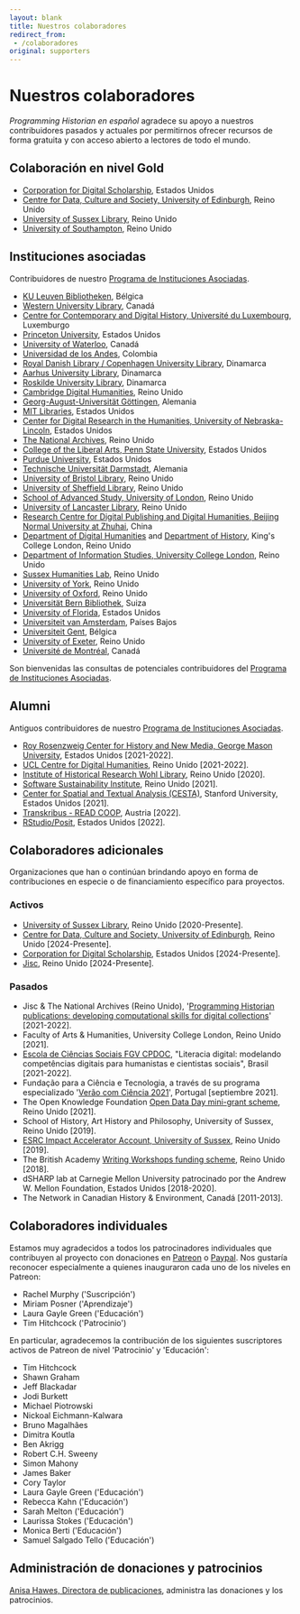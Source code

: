 ```yaml
---
layout: blank
title: Nuestros colaboradores
redirect_from: 
 - /colaboradores
original: supporters
---
```


# Nuestros colaboradores

*Programming Historian en español* agradece su apoyo a nuestros contribuidores pasados y actuales por permitirnos ofrecer recursos de forma gratuita y con acceso abierto a lectores de todo el mundo.

## Colaboración en nivel Gold 
- [Corporation for Digital Scholarship](https://digitalscholar.org/), Estados Unidos
- [Centre for Data, Culture and Society, University of Edinburgh](https://www.cdcs.ed.ac.uk/), Reino Unido
- [University of Sussex Library](https://www.sussex.ac.uk/library/), Reino Unido
- [University of Southampton](https://www.southampton.ac.uk/), Reino Unido

## Instituciones asociadas
Contribuidores de nuestro [Programa de Instituciones Asociadas](pia).

- [KU Leuven Bibliotheken](https://bib.kuleuven.be/), Bélgica
- [Western University Library](https://www.lib.uwo.ca/), Canadá
- [Centre for Contemporary and Digital History, Université du Luxembourg](https://www.c2dh.uni.lu/), Luxemburgo
- [Princeton University](https://www.princeton.edu/), Estados Unidos
- [University of Waterloo](https://uwaterloo.ca/), Canadá
- [Universidad de los Andes](https://uniandes.edu.co/), Colombia
- [Royal Danish Library / Copenhagen University Library](https://www.kb.dk), Dinamarca
- [Aarhus University Library](https://library.au.dk/), Dinamarca
- [Roskilde University Library](https://ruc.dk/en/roskilde-university-library), Dinamarca
- [Cambridge Digital Humanities](https://www.cdh.cam.ac.uk/), Reino Unido
- [Georg-August-Universität Göttingen](https://www.uni-goettingen.de/), Alemania
- [MIT Libraries](https://libraries.mit.edu/), Estados Unidos
- [Center for Digital Research in the Humanities, University of Nebraska-Lincoln](http://cdrh.unl.edu/), Estados Unidos
- [The National Archives](https://www.nationalarchives.gov.uk/), Reino Unido
- [College of the Liberal Arts, Penn State University](https://la.psu.edu/), Estados Unidos
- [Purdue University](https://www.purdue.edu/), Estados Unidos
- [Technische Universität Darmstadt](https://www.tu-darmstadt.de/), Alemania
- [University of Bristol Library](https://www.bristol.ac.uk/library/), Reino Unido
- [University of Sheffield Library](https://www.sheffield.ac.uk/library), Reino Unido
- [School of Advanced Study, University of London](https://www.sas.ac.uk/), Reino Unido
- [University of Lancaster Library](https://www.lancaster.ac.uk/), Reino Unido
- [Research Centre for Digital Publishing and Digital Humanities, Beijing Normal University at Zhuhai](https://rsgyy.bnu.edu.cn/yjjg/szcbyszrwyjzx/), China
- [Department of Digital Humanities](https://www.kcl.ac.uk/ddh) and [Department of History](https://www.kcl.ac.uk/history), King's College London, Reino Unido
- [Department of Information Studies, University College London](https://www.ucl.ac.uk/information-studies/), Reino Unido
- [Sussex Humanities Lab](https://www.sussex.ac.uk/research/centres/sussex-humanities-lab/), Reino Unido
- [University of York](https://www.york.ac.uk/), Reino Unido
- [University of Oxford](https://www.ox.ac.uk), Reino Unido
- [Universität Bern Bibliothek](https://www.ub.unibe.ch/), Suiza
- [University of Florida](https://www.ufl.edu/), Estados Unidos
- [Universiteit van Amsterdam](https://www.uva.nl/), Países Bajos
- [Universiteit Gent](https://www.ugent.be/), Bélgica
- [University of Exeter](https://www.exeter.ac.uk/), Reino Unido
- [Université de Montréal](https://www.umontreal.ca/), Canadá

Son bienvenidas las consultas de potenciales contribuidores del [Programa de Instituciones Asociadas](pia).

## Alumni
Antiguos contribuidores de nuestro [Programa de Instituciones Asociadas](pia).

- [Roy Rosenzweig Center for History and New Media, George Mason University](https://rrchnm.org/), Estados Unidos [2021-2022].
- [UCL Centre for Digital Humanities](https://www.ucl.ac.uk/digital-humanities/), Reino Unido [2021-2022].
- [Institute of Historical Research Wohl Library](https://www.history.ac.uk/library-digital), Reino Unido [2020].
- [Software Sustainability Institute](https://www.software.ac.uk/), Reino Unido [2021].
- [Center for Spatial and Textual Analysis (CESTA)](https://cesta.stanford.edu/), Stanford University, Estados Unidos [2021].
- [Transkribus - READ COOP](https://readcoop.eu/), Austria [2022].
- [RStudio/Posit](https://posit.co/), Estados Unidos [2022].

## Colaboradores adicionales
Organizaciones que han o continúan brindando apoyo en forma de contribuciones en especie o de financiamiento específico para proyectos.

### Activos
- [University of Sussex Library](https://www.sussex.ac.uk/library/), Reino Unido [2020-Presente].  
- [Centre for Data, Culture and Society, University of Edinburgh](https://www.cdcs.ed.ac.uk/), Reino Unido [2024-Presente].  
- [Corporation for Digital Scholarship](https://digitalscholar.org/), Estados Unidos [2024-Presente].  
- [Jisc](https://www.jisc.ac.uk/), Reino Unido [2024-Presente].  

### Pasados
- Jisc & The National Archives (Reino Unido), '[Programming Historian publications: developing computational skills for digital collections](https://research.jiscinvolve.org/wp/2021/07/23/boost-your-skills-in-working-with-digital-collections/)' [2021-2022].
- Faculty of Arts & Humanities, University College London, Reino Unido [2021].
- [Escola de Ciências Sociais FGV CPDOC](https://portal.fgv.br), "Literacia digital: modelando competências digitais para humanistas e cientistas sociais", Brasil [2021-2022].
- Fundação para a Ciência e Tecnologia, a través de su programa especializado '[Verão com Ciência 2021](https://www.uevora.pt/investigar/projetos?id=5261)', Portugal [septiembre 2021].
- The Open Knowledge Foundation [Open Data Day mini-grant scheme](https://blog.okfn.org/2021/02/12/meet-the-organisations-receiving-open-data-day-2021-mini-grants/), Reino Unido [2021].
- School of History, Art History and Philosophy, University of Sussex, Reino Unido [2019].
- [ESRC Impact Accelerator Account, University of Sussex](https://www.sussex.ac.uk/collaborate/business/public-funds#:~:text=Impact%20accelerator%20funds,-From%20law%20to&text=The%20ESRC%20and%20AHRC%20Impact,businesses%20through%20to%20large%20companies), Reino Unido [2019].
- The British Academy [Writing Workshops funding scheme](https://www.thebritishacademy.ac.uk/projects/writing-workshops-2018-digital-humanities/), Reino Unido [2018].
- dSHARP lab at Carnegie Mellon University patrocinado por the Andrew W. Mellon Foundation, Estados Unidos [2018-2020].
- The Network in Canadian History & Environment, Canadá [2011-2013].

## Colaboradores individuales

Estamos muy agradecidos a todos los patrocinadores individuales que contribuyen al proyecto con donaciones en [Patreon](https://www.patreon.com/theprogramminghistorian) o [Paypal](https://www.paypal.com/cgi-bin/webscr?cmd=_s-xclick&hosted_button_id=7BGHUZRVS4LYL&source=url). Nos gustaría reconocer especialmente a quienes inauguraron cada uno de los niveles en Patreon:

- Rachel Murphy ('Suscripción')
- Miriam Posner ('Aprendizaje')
- Laura Gayle Green ('Educación')
- Tim Hitchcock ('Patrocinio')

En particular, agradecemos la contribución de los siguientes suscriptores activos de Patreon de nivel 'Patrocinio' y 'Educación':

- Tim Hitchcock
- Shawn Graham
- Jeff Blackadar
- Jodi Burkett
- Michael Piotrowski
- Nickoal Eichmann-Kalwara
- Bruno Magalhães
- Dimitra Koutla
- Ben Akrigg
- Robert C.H. Sweeny
- Simon Mahony
- James Baker
- Cory Taylor
- Laura Gayle Green ('Educación')
- Rebecca Kahn ('Educación')
- Sarah Melton ('Educación')
- Laurissa Stokes ('Educación')
- Monica Berti ('Educación')
- Samuel Salgado Tello ('Educación')



## Administración de donaciones y patrocinios

[Anisa Hawes, Directora de publicaciones](mailto:admin@programminghistorian.org), administra las donaciones y los patrocinios.
